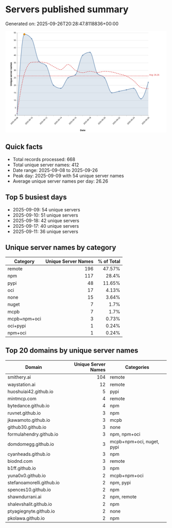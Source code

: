 # Servers published summary

Generated on: 2025-09-26T20:28:47.8118836+00:00

![Unique servers per day](servers-per-day.svg)

## Quick facts
- Total records processed: 668
- Total unique server names: 412
- Date range: 2025-09-08 to 2025-09-26
- Peak day: 2025-09-09 with 54 unique server names
- Average unique server names per day: 26.26

## Top 5 busiest days
- 2025-09-09: 54 unique servers
- 2025-09-10: 51 unique servers
- 2025-09-18: 42 unique servers
- 2025-09-17: 40 unique servers
- 2025-09-11: 36 unique servers

## Unique server names by category

| Category | Unique Server Names | % of Total |
|----------|---------------------:|-----------:|
| remote | 196 | 47.57% |
| npm | 117 | 28.4% |
| pypi | 48 | 11.65% |
| oci | 17 | 4.13% |
| none | 15 | 3.64% |
| nuget | 7 | 1.7% |
| mcpb | 7 | 1.7% |
| mcpb+npm+oci | 3 | 0.73% |
| oci+pypi | 1 | 0.24% |
| npm+oci | 1 | 0.24% |

## Top 20 domains by unique server names

| Domain | Unique Server Names | Categories |
|--------|---------------------:|------------|
| smithery.ai | 104 | remote |
| waystation.ai | 12 | remote |
| huoshuiai42.github.io | 5 | pypi |
| mintmcp.com | 4 | remote |
| bytedance.github.io | 4 | npm |
| ruvnet.github.io | 3 | npm |
| jkawamoto.github.io | 3 | mcpb |
| github30.github.io | 3 | none |
| formulahendry.github.io | 3 | npm, npm+oci |
| domdomegg.github.io | 3 | mcpb+npm+oci, nuget, pypi |
| cyanheads.github.io | 3 | npm |
| biodnd.com | 3 | remote |
| b1ff.github.io | 3 | npm |
| yuna0x0.github.io | 2 | mcpb+npm+oci |
| stefanoamorelli.github.io | 2 | npm, pypi |
| spences10.github.io | 2 | npm |
| shawndurrani.ai | 2 | npm, remote |
| shalevshalit.github.io | 2 | npm |
| ptyagiegnyte.github.io | 2 | none |
| pkolawa.github.io | 2 | npm |
